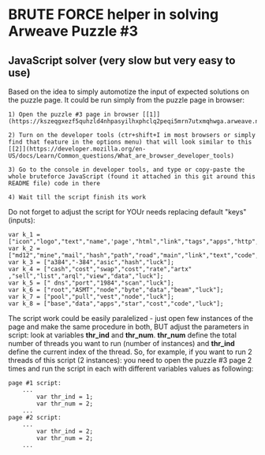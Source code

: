 # BRUTE FORCE helper in solving Arweave Puzzle #3

## JavaScript solver (very slow but very easy to use)

Based on the idea to simply automotize the input of expected solutions on the puzzle page. It could be run simply from the puzzle page in browser:
```
1) Open the puzzle #3 page in browser [[1]](https://kszeqgxezf5quhzld4nhpasyilhxphclq2peqi5mrn7utxmqhwga.arweave.net/VLJIGuTJewofKx8ad4JYQs93nEuGnkgjrIt_Sd2QPYw)

2) Turn on the developer tools (ctr+shift+I im most browsers or simply find that feature in the options menu) that will look similar to this [[2]](https://developer.mozilla.org/en-US/docs/Learn/Common_questions/What_are_browser_developer_tools)

3) Go to the console in developer tools, and type or copy-paste the whole bruteforce JavaScript (found it attached in this git around this README file) code in there

4) Wait till the script finish its work
```

Do not forget to adjust the script for YOUr needs replacing default "keys" (inputs):

```
var k_1 = ["icon","logo","text","name",'page',"html","link","tags","apps","http","main","hack","mail","type","luck"];  
var k_2 = ["md12","mine","mail","hash","path","road","main","link","text","code","luck"];
var k_3 = ["a384","-384","asic","hash","luck"];
var k_4 = ["cash","cost","swap","cost","rate","artx" ,"sell","list","arql","view","data","luck"];
var k_5 = [" dns","port","1984","scan","luck"];
var k_6 = ["root","ASMT","node","byte","data","beam","luck"];
var k_7 = ["pool","pull","vest","node","luck"];
var k_8 = ["base","data","apps","star","cost","code","luck"];
```

The script work could be easily paralelized - just open few instances of the page and make the same procedure in both, BUT adjust the parameters in script: look at variables **thr_ind** and **thr_num**.
**thr_num** define the total number of threads you want to run (number of instances) and **thr_ind** define the current index of the thread. So, for example, if you want to run 2 threads of this script (2 instances): you need to open the puzzle #3 page 2 times and run the script in each with different variables values as following:
```
page #1 script:
    ...
        var thr_ind = 1;
        var thr_num = 2;   
    ...
page #2 script:
    ...
        var thr_ind = 2;
        var thr_num = 2;   
    ...
```
